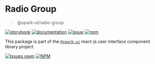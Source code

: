 # Radio Group
> @spark-ui/radio-group

[![storybook](https://img.shields.io/badge/storybook-black?logo=storybook)](https://sparkui.vercel.app/?path=/docs/components-radiogroup--docs)
[![documentation](https://img.shields.io/badge/documentation-black?logo=googledocs)](https://sparkui-adv.vercel.app/docs/components/radio-group)
[![issue](https://img.shields.io/badge/report%20a%20bug-black?logo=openbugbounty&logoColor=red)](https://github.com/adevinta/spark/issues/new?&projects=4&template=bug-report.yml&assignees=&labels=Component,Component%3A%20ratio-group)
[![npm](https://img.shields.io/npm/dt/%40spark-ui/radio-group?logo=npm&labelColor=black)](https://www.npmjs.com/package/@spark-ui/radio-group)


This package is part of the [`@spark-ui`](https://github.com/adevinta/spark) react-js user interface component library project.

[![Issues open](https://img.shields.io/github/issues-search/adevinta/spark?query=is%3Aopen%20label%3A%22Component%3A%20radio-group%22&logo=openbugbounty&logoColor=red&label=issues%20open&color=red)](https://github.com/adevinta/spark/issues?q=is%3Aopen+label%3Aradio-group)
[![NPM](https://img.shields.io/npm/l/%40spark-ui%2Fradio-group)](https://github.com/adevinta/spark/blob/main/packages/components/radio-group/LICENSE.md)
